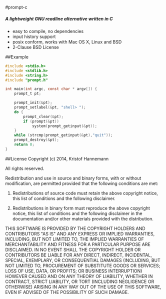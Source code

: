 #prompt-c

##### A lightweight GNU readline alternative written in C

- easy to compile, no dependencies
- input history support
- posix conform, works with Mac OS X, Linux and BSD
- 2-Clause BSD License

##Example

```c
#include <stdio.h>
#include <stdlib.h>
#include <string.h>
#include "prompt.h"

int main(int argc, const char * argv[]) {
    prompt_t pt;

    prompt_init(&pt);
    prompt_setlabel(&pt, "shell> ");
    do {
        prompt_clear(&pt);
        if (prompt(&pt))
            system(prompt_getinput(&pt));
    }
    while (strcmp(prompt_getinput(&pt),"quit"));
    prompt_destroy(&pt);
    return 0;
}
```

##License
Copyright (c) 2014, Kristof Hannemann

All rights reserved.

Redistribution and use in source and binary forms, with or without modification, are permitted provided that the following conditions are met:

1. Redistributions of source code must retain the above copyright notice, this list of conditions and the following disclaimer.

2. Redistributions in binary form must reproduce the above copyright notice, this list of conditions and the following disclaimer in the documentation and/or other materials provided with the distribution.

THIS SOFTWARE IS PROVIDED BY THE COPYRIGHT HOLDERS AND CONTRIBUTORS "AS IS" AND ANY EXPRESS OR IMPLIED WARRANTIES, INCLUDING, BUT NOT LIMITED TO, THE IMPLIED WARRANTIES OF MERCHANTABILITY AND FITNESS FOR A PARTICULAR PURPOSE ARE DISCLAIMED. IN NO EVENT SHALL THE COPYRIGHT HOLDER OR CONTRIBUTORS BE LIABLE FOR ANY DIRECT, INDIRECT, INCIDENTAL, SPECIAL, EXEMPLARY, OR CONSEQUENTIAL DAMAGES (INCLUDING, BUT NOT LIMITED TO, PROCUREMENT OF SUBSTITUTE GOODS OR SERVICES; LOSS OF USE, DATA, OR PROFITS; OR BUSINESS INTERRUPTION) HOWEVER CAUSED AND ON ANY THEORY OF LIABILITY, WHETHER IN CONTRACT, STRICT LIABILITY, OR TORT (INCLUDING NEGLIGENCE OR OTHERWISE) ARISING IN ANY WAY OUT OF THE USE OF THIS SOFTWARE, EVEN IF ADVISED OF THE POSSIBILITY OF SUCH DAMAGE.
